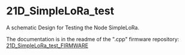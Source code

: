 # 21D_SimpleLoRa_test

A schematic Design for Testing the Node SimpleLoRa. 

The documentation is in the readme of the ".cpp" firmware repository: [21D_SimpleLoRa_test_FIRMWARE](https://github.com/nBlocksStudioApps/21D_SimpleLoRa_test_FIRMWARE)



